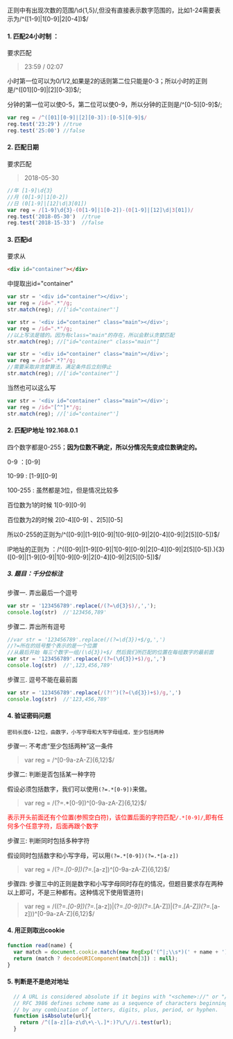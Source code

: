 正则中有出现次数的范围/\d{1,5}/,但没有直接表示数字范围的，比如1-24需要表示为/^([1-9]|1[0-9]|2[0-4])$/


#### 1. 匹配24小时制 ： 

要求匹配

> 23:59 / 02:07

小时第一位可以为0/1/2,如果是2的话则第二位只能是0-3；所以小时的正则是/^([01][0-9]|[2][0-3])$/;

分钟的第一位可以使0-5，第二位可以使0-9，所以分钟的正则是/^[0-5][0-9]$/;

```javascript
var reg = /^([01][0-9]|[2][0-3]):[0-5][0-9]$/
reg.test('23:29') //true
reg.test('25:00') //false
```

#### 2. 匹配日期

要求匹配

> 2018-05-30

```javascript
//年 [1-9]\d{3}
//月 (0[1-9]|1[0-2])
//日 (0[1-9]|[12]\d|3[01])
var reg = /[1-9]\d{3}-(0[1-9]|1[0-2])-(0[1-9]|[12]\d|3[01])/
reg.test('2018-05-30')  //true
reg.test('2018-15-33')  //false
```

#### 3. 匹配id

要求从
```html
<div id="container"></div>
```

中提取出id="container"

```javascript
var str = '<div id="container"></div>';
var reg = /id=".*"/g;
str.match(reg); //['id="container"']
```

```javascript
var str = '<div id="container" class="main"></div>';
var reg = /id=".*"/g;
//以上写法是错的。因为有class="main"的存在，所以会默认贪婪匹配
str.match(reg); //["id="container" class="main""]
```

```javascript
var str = '<div id="container" class="main"></div>';
var reg = /id=".*?"/g;
//需要采取非贪婪算法，满足条件后立刻停止
str.match(reg); //['id="container"']
```
当然也可以这么写
```javascript
var str = '<div id="container" class="main"></div>';
var reg = /id="[^"]*"/g;
str.match(reg); //['id="container"']
```




#### 2. 匹配IP地址 192.168.0.1

四个数字都是0-255；**因为位数不确定，所以分情况先变成位数确定的。**

0-9 ：[0-9]

10-99 : [1-9][0-9]

100-255 : 虽然都是3位，但是情况比较多

百位数为1的时候 1[0-9][0-9]

百位数为2的时候 2[0-4][0-9] 、2[5][0-5]

所以0-255的正则为/^([0-9]|[1-9][0-9]|1[0-9][0-9]|2[0-4][0-9]|2[5][0-5])$/

IP地址的正则为 ：/^(([0-9]|[1-9][0-9]|1[0-9][0-9]|2[0-4][0-9]|2[5][0-5])\.){3}([0-9]|[1-9][0-9]|1[0-9][0-9]|2[0-4][0-9]|2[5][0-5])$/

##### 3. 题目：千分位标注

步骤一. 弄出最后一个逗号

```javascript
var str = '123456789'.replace(/(?=\d{3}$)/,',');
console.log(str)  //'123456,789'
```

步骤二. 弄出所有逗号

```javascript
//var str = '123456789'.replace(/(?=\d{3})+$/g,',')
//?=所在的括号整个表示的是一个位置
//从最后开始 每三个数字一组/(\d{3})+$/ 然后我们所匹配的位置在每组数字的最前面
var str = '123456789'.replace(/(?=(\d{3})+$)/g,',')
console.log(str)  //',123,456,789'
```

步骤三. 逗号不能在最前面

```javascript
var str = '123456789'.replace(/(?!^)(?=(\d{3})+$)/g,',')
console.log(str)  //'123,456,789'

```


#### 4. 验证密码问题

`密码长度6-12位，由数字，小写字母和大写字母组成，至少包括两种`

步骤一: 不考虑“至少包括两种”这一条件

> var reg = /^[0-9a-zA-Z]{6,12}$/

步骤二: 判断是否包括某一种字符

假设必须包括数字，我们可以使用`(?=.*[0-9])`来做。

> var reg = /(?=.*[0-9])^[0-9a-zA-Z]{6,12}$/

<span style="color:red">表示开头前面还有个位置(参照空白符)，该位置后面的字符匹配`/.*[0-9]/`,即有任何多个任意字符，后面再跟个数字</span>

步骤三: 判断同时包括多种字符

假设同时包括数字和小写字母，可以用`(?=.*[0-9])(?=.*[a-z])`

> var reg = /(?=.*[0-9])(?=.*[a-z])^[0-9a-zA-Z]{6,12}$/

步骤四: 步骤三中的正则是数字和小写字母同时存在的情况，但题目要求存在两种以上即可，不是三种都有。这种情况下使用管道符`|`

> var reg = /((?=.*[0-9])(?=.*[a-z])|(?=.*[0-9])(?=.*[A-Z])|(?=.*[A-Z])(?=.*[a-z]))^[0-9a-zA-Z]{6,12}$/




#### 4. 用正则取出cookie

```javascript
function read(name) {
  var match = document.cookie.match(new RegExp('(^|;\\s*)(' + name + ')=([^;]*)'));
  return (match ? decodeURIComponent(match[3]) : null);
}
```

#### 5. 判断是不是绝对地址
```javascript
  // A URL is considered absolute if it begins with "<scheme>://" or "//" (protocol-relative URL).
  // RFC 3986 defines scheme name as a sequence of characters beginning with a letter and followed
  // by any combination of letters, digits, plus, period, or hyphen.
  function isAbsolute(url){
    return /^([a-z][a-z\d\+\-\.]*:)?\/\//i.test(url);
  }
```
